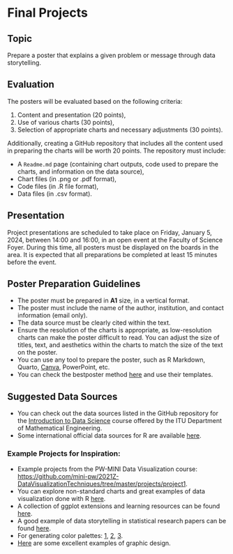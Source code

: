 # Final Projects

## Topic

Prepare a poster that explains a given problem or message through data storytelling.

## Evaluation

The posters will be evaluated based on the following criteria:
1. Content and presentation (20 points),
2. Use of various charts (30 points),
3. Selection of appropriate charts and necessary adjustments (30 points).

Additionally, creating a GitHub repository that includes all the content used in preparing the charts will be worth 20 points. The repository must include:

* A `Readme.md` page (containing chart outputs, code used to prepare the charts, and information on the data source),
* Chart files (in .png or .pdf format),
* Code files (in .R file format),
* Data files (in .csv format).

## Presentation

Project presentations are scheduled to take place on Friday, January 5, 2024, between 14:00 and 16:00, in an open event at the Faculty of Science Foyer. During this time, all posters must be displayed on the boards in the area. It is expected that all preparations be completed at least 15 minutes before the event.

## Poster Preparation Guidelines

* The poster must be prepared in **A1** size, in a vertical format.
* The poster must include the name of the author, institution, and contact information (email only).
* The data source must be clearly cited within the text.
* Ensure the resolution of the charts is appropriate, as low-resolution charts can make the poster difficult to read. You can adjust the size of titles, text, and aesthetics within the charts to match the size of the text on the poster.
* You can use any tool to prepare the poster, such as R Markdown, Quarto, [Canva](https://www.canva.com/), PowerPoint, etc.
* You can check the bestposter method [here](https://github.com/GerkeLab/betterposter) and use their templates.

## Suggested Data Sources

* You can check out the data sources listed in the GitHub repository for the [Introduction to Data Science](https://github.com/MAT381E-Fall21#data-related-links) course offered by the ITU Department of Mathematical Engineering.
* Some international official data sources for R are available [here](https://github.com/mcavs/R-open-dataset-packages).

### Example Projects for Inspiration:

* Example projects from the PW-MINI Data Visualization course: https://github.com/mini-pw/2021Z-DataVisualizationTechniques/tree/master/projects/project1.
* You can explore non-standard charts and great examples of data visualization done with R [here](https://github.com/krzjoa/awesome-r-dataviz).
* A collection of ggplot extensions and learning resources can be found [here](https://github.com/erikgahner/awesome-ggplot2).
* A good example of data storytelling in statistical research papers can be found [here](https://quantifyinghealth.com/statistical-software-popularity-in-research/).
* For generating color palettes: [1](https://github.com/BlakeRMills/MetBrewer/tree/main), [2](https://github.com/jakelawlor/PNWColors), [3](https://github.com/karthik/wesanderson).
* [Here](https://haberglobal.com.tr/gundem/2021in-infografikleri-151933) are some excellent examples of graphic design.
